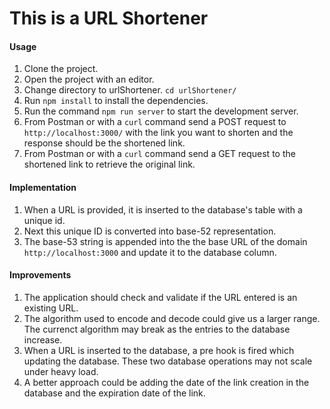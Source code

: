 # This is a URL Shortener

#### Usage

1. Clone the project.
2. Open the project with an editor.
3. Change directory to urlShortener.
   `cd urlShortener/`
4. Run `npm install` to install the dependencies.
5. Run the command `npm run server` to start the development server.
6. From Postman or with a `curl` command send a POST request to
   `http://localhost:3000/` with the link you want to shorten and the response should be the shortened link.
7. From Postman or with a `curl` command send a GET request to the shortened link to retrieve the original link.

#### Implementation

1. When a URL is provided, it is inserted to the database's table with a unique id.
2. Next this unique ID is converted into base-52 representation.
3. The base-53 string is appended into the the base URL of the domain `http://localhost:3000` and update it to the database column.

#### Improvements

1. The application should check and validate if the URL entered is an existing URL.
2. The algorithm used to encode and decode could give us a larger range. The currenct algorithm may break as the entries to the database increase.
3. When a URL is inserted to the database, a pre hook is fired which updating the database. These two database operations may not scale under heavy load.
4. A better approach could be adding the date of the link creation in the database and the expiration date of the link.
